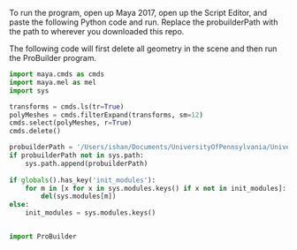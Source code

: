 To run the program, open up Maya 2017, open up the Script Editor, and paste the following Python code and run.
Replace the probuilderPath with the path to wherever you downloaded this repo.

The following code will first delete all geometry in the scene and then run the ProBuilder program.


```python
import maya.cmds as cmds
import maya.mel as mel
import sys

transforms = cmds.ls(tr=True)
polyMeshes = cmds.filterExpand(transforms, sm=12)
cmds.select(polyMeshes, r=True)
cmds.delete()

probuilderPath = '/Users/ishan/Documents/UniversityOfPennsylvania/UniversityOfPennsylvania/Spring2018/CIS660/ProBuilder'
if probuilderPath not in sys.path:
    sys.path.append(probuilderPath)
    
if globals().has_key('init_modules'):
	for m in [x for x in sys.modules.keys() if x not in init_modules]:
		del(sys.modules[m]) 
else:
	init_modules = sys.modules.keys()


import ProBuilder

```